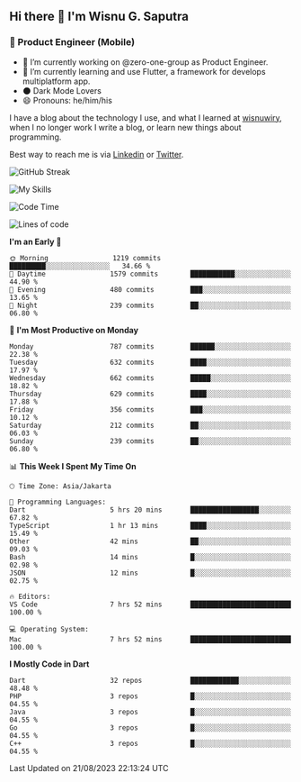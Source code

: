 ## Hi there 👋 I'm Wisnu G. Saputra

### :mobile_phone_off: Product Engineer (Mobile)

- 🔭 I’m currently working on @zero-one-group as Product Engineer.
- 🌱 I’m currently learning and use Flutter, a framework for develops multiplatform app.
- 🌑 Dark Mode Lovers
- 😄 Pronouns: he/him/his

I have a blog about the technology I use, and what I learned at [wisnuwiry](https://wisnuwiry.space/), when I no longer work I write a blog, or learn new things about programming.

Best way to reach me is via [Linkedin](https://www.linkedin.com/in/wisnu-saputra/) or [Twitter](https://twitter.com/wisnuwiry).

![GitHub Streak](https://streak-stats.demolab.com?user=wisnuwiry&theme=dark&hide_border=true)

![My Skills](https://skillicons.dev/icons?i=dart,flutter,kotlin,swift,go,js,css,neovim,git,linux&perline=5)

<!--START_SECTION:waka-->
![Code Time](http://img.shields.io/badge/Code%20Time-662%20hrs%2054%20mins-blue)

![Lines of code](https://img.shields.io/badge/From%20Hello%20World%20I%27ve%20Written-4.7%20million%20lines%20of%20code-blue)

**I'm an Early 🐤** 

```text
🌞 Morning                1219 commits        █████████░░░░░░░░░░░░░░░░   34.66 % 
🌆 Daytime                1579 commits        ███████████░░░░░░░░░░░░░░   44.90 % 
🌃 Evening                480 commits         ███░░░░░░░░░░░░░░░░░░░░░░   13.65 % 
🌙 Night                  239 commits         ██░░░░░░░░░░░░░░░░░░░░░░░   06.80 % 
```
📅 **I'm Most Productive on Monday** 

```text
Monday                   787 commits         ██████░░░░░░░░░░░░░░░░░░░   22.38 % 
Tuesday                  632 commits         ████░░░░░░░░░░░░░░░░░░░░░   17.97 % 
Wednesday                662 commits         █████░░░░░░░░░░░░░░░░░░░░   18.82 % 
Thursday                 629 commits         ████░░░░░░░░░░░░░░░░░░░░░   17.88 % 
Friday                   356 commits         ███░░░░░░░░░░░░░░░░░░░░░░   10.12 % 
Saturday                 212 commits         ██░░░░░░░░░░░░░░░░░░░░░░░   06.03 % 
Sunday                   239 commits         ██░░░░░░░░░░░░░░░░░░░░░░░   06.80 % 
```


📊 **This Week I Spent My Time On** 

```text
🕑︎ Time Zone: Asia/Jakarta

💬 Programming Languages: 
Dart                     5 hrs 20 mins       █████████████████░░░░░░░░   67.82 % 
TypeScript               1 hr 13 mins        ████░░░░░░░░░░░░░░░░░░░░░   15.49 % 
Other                    42 mins             ██░░░░░░░░░░░░░░░░░░░░░░░   09.03 % 
Bash                     14 mins             █░░░░░░░░░░░░░░░░░░░░░░░░   02.98 % 
JSON                     12 mins             █░░░░░░░░░░░░░░░░░░░░░░░░   02.75 % 

🔥 Editors: 
VS Code                  7 hrs 52 mins       █████████████████████████   100.00 % 

💻 Operating System: 
Mac                      7 hrs 52 mins       █████████████████████████   100.00 % 
```

**I Mostly Code in Dart** 

```text
Dart                     32 repos            ████████████░░░░░░░░░░░░░   48.48 % 
PHP                      3 repos             █░░░░░░░░░░░░░░░░░░░░░░░░   04.55 % 
Java                     3 repos             █░░░░░░░░░░░░░░░░░░░░░░░░   04.55 % 
Go                       3 repos             █░░░░░░░░░░░░░░░░░░░░░░░░   04.55 % 
C++                      3 repos             █░░░░░░░░░░░░░░░░░░░░░░░░   04.55 % 
```




 Last Updated on 21/08/2023 22:13:24 UTC
<!--END_SECTION:waka-->
